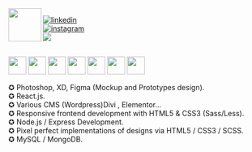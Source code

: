 
<img align="left" src="https://github.com/ghofranebenhmaid/ghofranebenhmaid/blob/master/logo.png" width="65">

[![linkedin](https://img.shields.io/badge/-@ghofranebenhmaid-313131?style=flat-square&labelColor=313131&logo=LinkedIn&logoColor=white&color=313131)](https://www.linkedin.com/in/ghofranebenhmaid/)<br>
[![instagram](https://img.shields.io/badge/-@ghofranebenhmaid-313131?style=flat-square&labelColor=313131&logo=Instagram&logoColor=white&color=313131)](https://www.instagram.com/in/ghofranebenhmaid/)<br>
[![](https://img.shields.io/badge/-www.ghofrane.com-313131?style=flat-square&labelColor=313131&logo=Website&logoColor=white&color=313131)](https://ghofrane.herokuapp.com/)
<br>
<br>
<p>
  <img src="https://i.giphy.com/media/XAxylRMCdpbEWUAvr8/200.webp" width="35">
  <img src="https://media.giphy.com/media/fsEaZldNC8A1PJ3mwp/giphy.gif" width="35">
  <img src="https://media3.giphy.com/media/ln7z2eWriiQAllfVcn/200w.webp" width="35">
  <img src="https://i.giphy.com/media/eNAsjO55tPbgaor7ma/200w.webp" width="35">
  <img src="https://media3.giphy.com/media/kdFc8fubgS31b8DsVu/giphy.webp" width="35">
  <img src="https://i.giphy.com/media/KzJkzjggfGN5Py6nkT/200.webp" width="35">
  <img src="https://i.giphy.com/media/IdyAQJVN2kVPNUrojM/200.webp" width="35"> 
</p>

✪ Photoshop, XD, Figma (Mockup and Prototypes design).<br>
✪ React.js.<br>
✪ Various CMS (Wordpress)Divi , Elementor...<br>
✪ Responsive frontend development with HTML5 & CSS3 (Sass/Less).<br>
✪ Node.js / Express Development.<br>
✪ Pixel perfect implementations of designs via HTML5 / CSS3 / SCSS.<br>
✪ MySQL / MongoDB.
